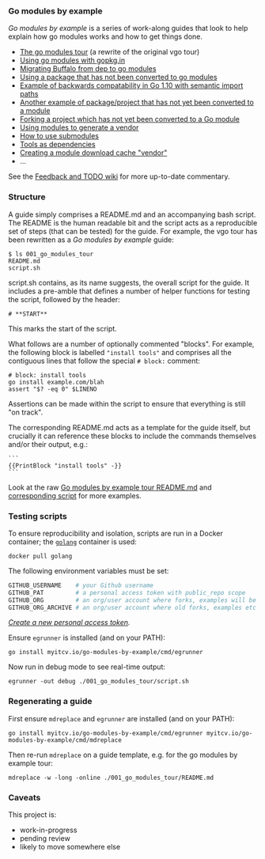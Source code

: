 ### Go modules by example

_Go modules by example_ is a series of work-along guides that look to help explain how go modules works and how to get things done.

* [The go modules tour](https://github.com/go-modules-by-example/index/blob/master/001_go_modules_tour/README.md) (a rewrite of the original vgo tour)
* [Using go modules with gopkg.in](https://github.com/go-modules-by-example/index/blob/master/002_using_gopkg_in/README.md)
* [Migrating Buffalo from dep to go modules](https://github.com/go-modules-by-example/index/blob/master/003_migrate_buffalo/README.md)
* [Using a package that has not been converted to go modules](https://github.com/go-modules-by-example/index/blob/master/004_echo_example/README.md)
* [Example of backwards compatability in Go 1.10 with semantic import paths](https://github.com/go-modules-by-example/index/blob/master/005_old_go/README.md)
* [Another example of package/project that has not yet been converted to a module](https://github.com/go-modules-by-example/index/blob/master/006_not_yet_go_module/README.md)
* [Forking a project which has not yet been converted to a Go module](https://github.com/go-modules-by-example/index/blob/master/007_old_code_replace/README.md)
* [Using modules to generate a vendor](https://github.com/go-modules-by-example/index/blob/master/008_vendor_example/README.md)
* [How to use submodules](https://github.com/go-modules-by-example/index/blob/master/009_submodules/README.md)
* [Tools as dependencies](https://github.com/go-modules-by-example/index/blob/master/010_tools/README.md)
* [Creating a module download cache "vendor"](https://github.com/go-modules-by-example/index/blob/master/012_modvendor/README.md)
* ...

See the [Feedback and TODO wiki](https://github.com/go-modules-by-example/index/wiki/Feedback-TODO) for more up-to-date
commentary.

### Structure

A guide simply comprises a README.md and an accompanying bash script. The README is the human readable bit and the
script acts as a reproducible set of steps (that can be tested) for the guide. For example, the vgo tour has been
rewritten as a _Go modules by example_ guide:

<!-- __TEMPLATE: ls 001_go_modules_tour
```
$ {{.Cmd}}
{{.Out -}}
```
-->
```
$ ls 001_go_modules_tour
README.md
script.sh
```
<!-- END -->

script.sh contains, as its name suggests, the overall script for the guide. It includes a pre-amble that defines a
number of helper functions for testing the script, followed by the header:

```
# **START**
```

This marks the start of the script.

What follows are a number of optionally commented "blocks". For example, the following block is labelled `"install tools"`
and comprises all the contiguous lines that follow the special `# block:` comment:

```
# block: install tools
go install example.com/blah
assert "$? -eq 0" $LINENO
```

Assertions can be made within the script to ensure that everything is still "on track".

The corresponding README.md acts as a template for the guide itself, but crucially it can reference these blocks to
include the commands themselves and/or their output, e.g.:

    ```
    {{PrintBlock "install tools" -}}
    ```

Look at the raw [Go modules by example tour README.md](https://raw.githubusercontent.com/go-modules-by-example/index/master/001_go_modules_tour/README.md)
and [corresponding script](https://github.com/go-modules-by-example/index/blob/master/001_go_modules_tour/script.sh) for more examples.

### Testing scripts

To ensure reproducibility and isolation, scripts are run in a Docker container; the
[`golang`](https://hub.docker.com/_/golang/) container is used:

<!-- __TEMPLATE: docker pull golang # LONG ONLINE
```
{{.Cmd}}
```
-->
```
docker pull golang
```
<!-- END -->

The following environment variables must be set:

```bash
GITHUB_USERNAME    # your Github username
GITHUB_PAT         # a personal access token with public_repo scope
GITHUB_ORG         # an org/user account where forks, examples will be created
GITHUB_ORG_ARCHIVE # an org/user account where old forks, examples etc will be moved
```

_[Create a new personal access token](https://github.com/settings/tokens/new)._

Ensure `egrunner` is installed (and on your PATH):

<!-- __TEMPLATE: go install myitcv.io/go-modules-by-example/cmd/egrunner
```
{{.Cmd}}
```
-->
```
go install myitcv.io/go-modules-by-example/cmd/egrunner
```
<!-- END -->

Now run in debug mode to see real-time output:

<!-- __TEMPLATE: egrunner -out debug ./001_go_modules_tour/script.sh # LONG ONLINE
```
{{.Cmd}}
```
-->
```
egrunner -out debug ./001_go_modules_tour/script.sh
```
<!-- END -->

### Regenerating a guide

First ensure `mdreplace` and `egrunner` are installed (and on your PATH):

<!-- __TEMPLATE: go install myitcv.io/go-modules-by-example/cmd/egrunner myitcv.io/go-modules-by-example/cmd/mdreplace
```
{{.Cmd}}
```
-->
```
go install myitcv.io/go-modules-by-example/cmd/egrunner myitcv.io/go-modules-by-example/cmd/mdreplace
```
<!-- END -->

Then re-run `mdreplace` on a guide template, e.g. for the go modules by example tour:

<!-- __TEMPLATE: mdreplace -w -long -online ./001_go_modules_tour/README.md # LONG ONLINE
```
{{.Cmd}}
```
-->
```
mdreplace -w -long -online ./001_go_modules_tour/README.md
```
<!-- END -->

### Caveats

This project is:

* work-in-progress
* pending review
* likely to move somewhere else
